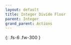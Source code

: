 ```yaml
---
layout: default
title: Integer Divide Floor
parent: Integer
grand_parent: Actions
---
```

{: .fs-6 .fw-300 }
